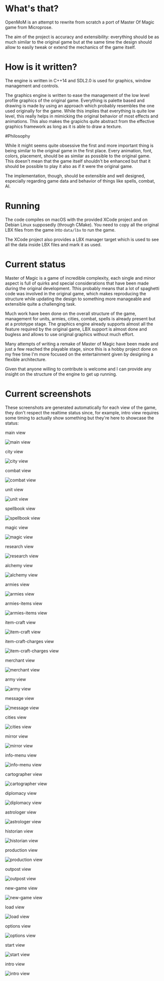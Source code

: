 # What's that?
OpenMoM is an attempt to rewrite from scratch a port of Master Of Magic game from Microprose.

The aim of the project is accuracy and extensibility: everything should be as much similar to the original game but at the same time the design should allow to easily tweak or extend the mechanics of the game itself.

# How is it written?

The engine is written in C++14 and SDL2.0 is used for graphics, window management and controls.

The graphics engine is written to ease the management of the low level profile graphics of the original game. Everything is palette based and drawing is made by using an approach which probably resembles the one used originally for the game. While this implies that everything is quite low level, this really helps in mimicking the original behavior of most effects and animations. This also makes the grapichs quite abstract from the effective graphics framework as long as it is able to draw a texture.

#Philosophy

While it might seems quite obsessive the first and more important thing is being similar to the original game in the first place. Every animation, font, colors, placement, should be as similar as possible to the original game. This doesn't mean that the game itself shouldn't be enhanced but that it should be possible to play it also as if it were the original game.

The implementation, though, should be extensible and well designed, especially regarding game data and behavior of things like spells, combat, AI.

# Running

The code compiles on macOS with the provided XCode project and on Debian Linux supposedly (through CMake). You need to copy all the original LBX files from the game into `data/lbx` to run the game.

The XCode project also provides a LBX manager target which is used to see all the data inside LBX files and mark it as used.

# Current status

Master of Magic is a game of incredible complexity, each single and minor aspect is full of quirks and special considerations that have been made during the original development. Tthis probably means that a lot of spaghetti code was involved in the original game, which makes reproducing the structure while updating the design to something more manageable and extensible quite a challenging task.

Much work have been done on the overall structure of the game, management for units, armies, cities, combat, spells is already present but at a prototype stage. The graphics engine already supports almost all the feature required by the original game, LBX support is almost done and bugless and allows to use original graphics without much effort.

Many attempts of writing a remake of Master of Magic have been made and just a few reached the playable stage, since this is a hobby project done on my free time I'm more focused on the entertainment given by designing a flexible architecture.

Given that anyone willing to contribute is welcome and I can provide any insight on the structure of the engine to get up running.

# Current screenshots

These screenshots are generated automatically for each view of the game, they don't respect the realtime status since, for example, intro view requires some timing to actually show something but they're here to showcase the status:

main view

![main view](docs/screenshots/screenshot-main.png)

city view

![city view](docs/screenshots/screenshot-city.png)

combat view

![combat view](docs/screenshots/screenshot-combat.png)

unit view

![unit view](docs/screenshots/screenshot-unit.png)

spellbook view

![spellbook view](docs/screenshots/screenshot-spellbook.png)

magic view

![magic view](docs/screenshots/screenshot-magic.png)

research view

![research view](docs/screenshots/screenshot-research.png)

alchemy view

![alchemy view](docs/screenshots/screenshot-alchemy.png)

armies view

![armies view](docs/screenshots/screenshot-armies.png)

armies-items view

![armies-items view](docs/screenshots/screenshot-armies-items.png)

item-craft view

![item-craft view](docs/screenshots/screenshot-item-craft.png)

item-craft-charges view

![item-craft-charges view](docs/screenshots/screenshot-item-craft-charges.png)

merchant view

![merchant view](docs/screenshots/screenshot-merchant.png)

army view

![army view](docs/screenshots/screenshot-army.png)

message view

![message view](docs/screenshots/screenshot-message.png)

cities view

![cities view](docs/screenshots/screenshot-cities.png)

mirror view

![mirror view](docs/screenshots/screenshot-mirror.png)

info-menu view

![info-menu view](docs/screenshots/screenshot-info-menu.png)

cartographer view

![cartographer view](docs/screenshots/screenshot-cartographer.png)

diplomacy view

![diplomacy view](docs/screenshots/screenshot-diplomacy.png)

astrologer view

![astrologer view](docs/screenshots/screenshot-astrologer.png)

historian view

![historian view](docs/screenshots/screenshot-historian.png)

production view

![production view](docs/screenshots/screenshot-production.png)

outpost view

![outpost view](docs/screenshots/screenshot-outpost.png)

new-game view

![new-game view](docs/screenshots/screenshot-new-game.png)

load view

![load view](docs/screenshots/screenshot-load.png)

options view

![options view](docs/screenshots/screenshot-options.png)

start view

![start view](docs/screenshots/screenshot-start.png)

intro view

![intro view](docs/screenshots/screenshot-intro.png)

    
